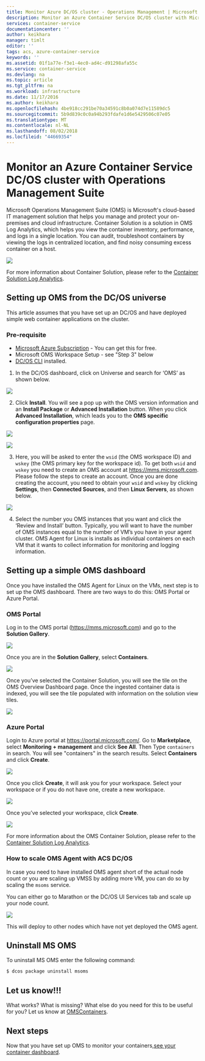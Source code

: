 ```yaml
---
title: Monitor Azure DC/OS cluster - Operations Management | Microsoft Docs
description: Monitor an Azure Container Service DC/OS cluster with Microsoft Operations Management Suite.
services: container-service
documentationcenter: ''
author: keikhara
manager: timlt
editor: ''
tags: acs, azure-container-service
keywords: ''
ms.assetid: 01f1a77e-f3e1-4ec0-ad4c-d91298afa55c
ms.service: container-service
ms.devlang: na
ms.topic: article
ms.tgt_pltfrm: na
ms.workload: infrastructure
ms.date: 11/17/2016
ms.author: keikhara
ms.openlocfilehash: 4be918cc291be70a34591c8b0a074d7e11589dc5
ms.sourcegitcommit: 5b9d839c0c0a94b293fdafe1d6e5429506c07e05
ms.translationtype: MT
ms.contentlocale: nl-NL
ms.lasthandoff: 08/02/2018
ms.locfileid: "44669354"
---
```

# <a name="monitor-an-azure-container-service-dcos-cluster-with-operations-management-suite"></a>Monitor an Azure Container Service DC/OS cluster with Operations Management Suite

Microsoft Operations Management Suite (OMS) is Microsoft's cloud-based IT management solution that helps you manage and protect your on-premises and cloud infrastructure. Container Solution is a solution in OMS Log Analytics, which helps you view the container inventory, performance, and logs in a single location. You can audit, troubleshoot containers by viewing the logs in centralized location, and find noisy consuming excess container on a host.

![](https://docstestmedia1.blob.core.windows.net/azure-media/articles/container-service/media/container-service-monitoring-oms/image1.png)

For more information about Container Solution, please refer to the [Container Solution Log Analytics](../log-analytics/log-analytics-containers.md).

## <a name="setting-up-oms-from-the-dcos-universe"></a>Setting up OMS from the DC/OS universe


This article assumes that you have set up an DC/OS and have deployed simple web container applications on the cluster.

### <a name="pre-requisite"></a>Pre-requisite
- [Microsoft Azure Subscription](https://azure.microsoft.com/free/) - You can get this for free.  
- Microsoft OMS Workspace Setup - see "Step 3" below
- [DC/OS CLI](https://dcos.io/docs/1.8/usage/cli/install/) installed.

1. In the DC/OS dashboard, click on Universe and search for ‘OMS’ as shown below.

![](https://docstestmedia1.blob.core.windows.net/azure-media/articles/container-service/media/container-service-monitoring-oms/image2.png)

2. Click **Install**. You will see a pop up with the OMS version information and an **Install Package** or **Advanced Installation** button. When you click **Advanced Installation**, which leads you to the **OMS specific configuration properties** page.

![](https://docstestmedia1.blob.core.windows.net/azure-media/articles/container-service/media/container-service-monitoring-oms/image3.png)

![](https://docstestmedia1.blob.core.windows.net/azure-media/articles/container-service/media/container-service-monitoring-oms/image4.png)

3. Here, you will be asked to enter the `wsid` (the OMS workspace ID) and `wskey` (the OMS primary key for the workspace id). To get both `wsid` and `wskey` you need to create an OMS account at <https://mms.microsoft.com>.
Please follow the steps to create an account. Once you are done creating the account, you need to obtain your `wsid` and `wskey` by clicking **Settings**, then **Connected Sources**, and then **Linux Servers**, as shown below.

 ![](https://docstestmedia1.blob.core.windows.net/azure-media/articles/container-service/media/container-service-monitoring-oms/image5.png)

4. Select the number you OMS instances that you want and click the ‘Review and Install’ button. Typically, you will want to have the number of OMS instances equal to the number of VM’s you have in your agent cluster. OMS Agent for Linux is installs as individual containers on each VM that it wants to collect information for monitoring and logging information.

## <a name="setting-up-a-simple-oms-dashboard"></a>Setting up a simple OMS dashboard

Once you have installed the OMS Agent for Linux on the VMs, next step is to set up the OMS dashboard. There are two ways to do this: OMS Portal or Azure Portal.

### <a name="oms-portal"></a>OMS Portal 

Log in to the OMS portal (<https://mms.microsoft.com>) and go to the **Solution Gallery**.

![](https://docstestmedia1.blob.core.windows.net/azure-media/articles/container-service/media/container-service-monitoring-oms/image6.png)

Once you are in the **Solution Gallery**, select **Containers**.

![](https://docstestmedia1.blob.core.windows.net/azure-media/articles/container-service/media/container-service-monitoring-oms/image7.png)

Once you’ve selected the Container Solution, you will see the tile on the OMS Overview Dashboard page. Once the ingested container data is indexed, you will see the tile populated with information on the solution view tiles.

![](https://docstestmedia1.blob.core.windows.net/azure-media/articles/container-service/media/container-service-monitoring-oms/image8.png)

### <a name="azure-portal"></a>Azure Portal 

Login to Azure portal at <https://portal.microsoft.com/>. Go to **Marketplace**, select **Monitoring + management** and click **See All**. Then Type `containers` in search. You will see "containers" in the search results. Select **Containers** and click **Create**.

![](https://docstestmedia1.blob.core.windows.net/azure-media/articles/container-service/media/container-service-monitoring-oms/image9.png)

Once you click **Create**, it will ask you for your workspace. Select your workspace or if you do not have one, create a new workspace.

![](https://docstestmedia1.blob.core.windows.net/azure-media/articles/container-service/media/container-service-monitoring-oms/image10.PNG)

Once you’ve selected your workspace, click **Create**.

![](https://docstestmedia1.blob.core.windows.net/azure-media/articles/container-service/media/container-service-monitoring-oms/image11.png)

For more information about the OMS Container Solution, please refer to the [Container Solution Log Analytics](../log-analytics/log-analytics-containers.md).

### <a name="how-to-scale-oms-agent-with-acs-dcos"></a>How to scale OMS Agent with ACS DC/OS 

In case you need to have installed OMS agent short of the actual node count or you are scaling up VMSS by adding more VM, you can do so by scaling the `msoms` service.

You can either go to Marathon or the DC/OS UI Services tab and scale up your node count.

![](https://docstestmedia1.blob.core.windows.net/azure-media/articles/container-service/media/container-service-monitoring-oms/image12.PNG)

This will deploy to other nodes which have not yet deployed the OMS agent.

## <a name="uninstall-ms-oms"></a>Uninstall MS OMS

To uninstall MS OMS enter the following command:

```bash
$ dcos package uninstall msoms
```

## <a name="let-us-know"></a>Let us know!!!
What works? What is missing? What else do you need for this to be useful for you? Let us know at <a href="mailto:OMSContainers@microsoft.com">OMSContainers</a>.

## <a name="next-steps"></a>Next steps

 Now that you have set up OMS to monitor your containers,[see your container dashboard](../log-analytics/log-analytics-containers.md).












